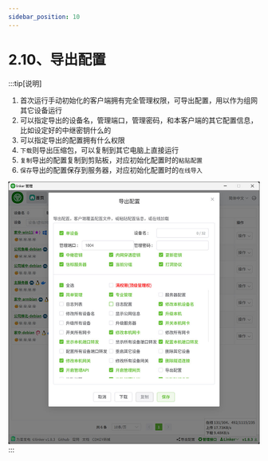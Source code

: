 ```yaml
---
sidebar_position: 10
---
```


# 2.10、导出配置

:::tip[说明]
1. 首次运行手动初始化的客户端拥有完全管理权限，可导出配置，用以作为组网其它设备运行
2. 可以指定导出的设备名，管理端口，管理密码，和本客户端的其它配置信息，比如设定好的中继密钥什么的
3. 可以指定导出的配置拥有什么权限
4. `下载`则导出压缩包，可以复制到其它电脑上直接运行
5. `复制`导出的配置复制到剪贴板，对应初始化配置时的`粘贴配置`
6. `保存`导出的配置保存到服务器，对应初始化配置时的`在线导入`

![](./img/export.jpg)
:::